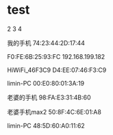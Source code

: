 # test
2
3
4

我的手机
74:23:44:2D:17:44

F0:FE:6B:25:93:FC
192.168.199.182

HiWiFi_46F3C9
D4:EE:07:46:F3:C9

limin-PC
00:E0:80:01:3A:19

老婆的手机
98:FA:E3:31:4B:60

老婆手机max2
50:8F:4C:6E:01:A8

limin-PC
48:5D:60:A0:11:62
